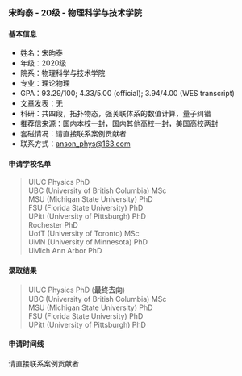 ### 宋昀泰 - 20级 - 物理科学与技术学院

#### 基本信息
 - 姓名：宋昀泰
 - 年级：2020级
 - 院系：物理科学与技术学院
 - 专业：理论物理
 - GPA：93.29/100; 4.33/5.00 (official); 3.94/4.00 (WES transcript)
 - 文章发表：无
 - 科研：共四段，拓扑物态，强关联体系的数值计算，量子纠错
 - 推荐信来源：国内本校一封，国内其他高校一封，美国高校两封
 - 套磁情况：请直接联系案例贡献者
 - 联系方式：anson_phys@163.com

#### 申请学校名单
> UIUC Physics PhD<br>
> UBC (University of British Columbia) MSc<br>
> MSU (Michigan State University) PhD<br>
> FSU (Florida State University) PhD<br>
> UPitt (University of Pittsburgh) PhD<br>
> Rochester PhD<br>
> UofT (University of Toronto) MSc<br>
> UMN (University of Minnesota) PhD<br>
> UMich Ann Arbor PhD<br>

#### 录取结果
> UIUC Physics PhD (**最终去向**)<br>
> UBC (University of British Columbia) MSc<br>
> MSU (Michigan State University) PhD<br>
> FSU (Florida State University) PhD<br>
> UPitt (University of Pittsburgh) PhD<br>

#### 申请时间线
请直接联系案例贡献者